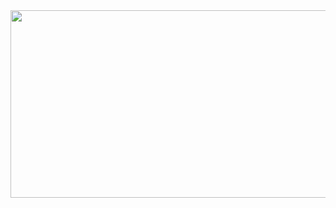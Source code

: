 <a href="https://github.com/deaafrizal/gitanimals">
<img
  src="https://render.gitanimals.org/farms/deaafrizal"
  width="600"
  height="300"
/>
</a>
